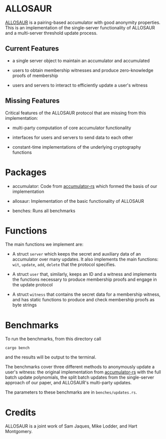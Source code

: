 # ALLOSAUR

[ALLOSAUR](https://eprint.iacr.org/2022/1362/) is a pairing-based accumulator with good anonymity properties. This is an implementation of the single-server functionality of ALLOSAUR and a multi-server threshold update process.

## Current Features

- a single server object to maintain an accumulator and accumulated

- users to obtain membership witnesses and produce zero-knowledge proofs of membership

- users and servers to interact to efficiently update a user's witness

## Missing Features

Critical features of the ALLOSAUR protocol that are missing from this implementation:

- multi-party computation of core accumulator functionality

- interfaces for users and servers to send data to each other 

- constant-time implementations of the underlying cryptography functions

# Packages

- accumulator: Code from [accumulator-rs](https://github.com/mikelodder7/accumulator-rs) which formed the basis of our implementation

- allosaur: Implementation of the basic functionality of ALLOSAUR

- benches: Runs all benchmarks


# Functions

The main functions we implement are:

- A struct `server` which keeps the secret and auxiliary data of an accumulator over many updates. It also implements the main functions: `wit`, `update`, `add`, `delete` that the protocol specifies.

- A struct `user` that, similarly, keeps an ID and a witness and implements the functions necessary to produce membership proofs and engage in the update protocol

- A struct `witness` that contains the secret data for a membership witness, and has static functions to produce and check membership proofs as byte strings

# Benchmarks

To run the benchmarks, from this directory call

`cargo bench`

and the results will be output to the terminal.

The benchmarks cover three different methods to anonymously update a user's witness: the original implementation from [accumulator-rs](https://github.com/mikelodder7/accumulator-rs) with the full batch update polynomials, the split batch updates from the single-server approach of our paper, and ALLOSAUR's multi-party updates. 

The parameters to these benchmarks are in `benches/updates.rs`.

# Credits

ALLOSAUR is a joint work of Sam Jaques, Mike Lodder, and Hart Montgomery.